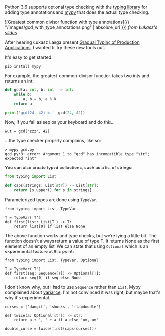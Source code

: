 Python 3.6 supports optional type checking with the [typing library](https://docs.python.org/3/library/typing.html) for adding type annotations and [mypy](http://mypy-lang.org/) that does the actual type checking.

![Greatest common divisor function with type annotations]({{ "/images/gcd_with_type_annotations.png" | absolute_url }})
*from Łukasz's [slides](fb.me/gradual-typing)*

After hearing Łukasz Langa present [Gradual Typing of Production Applications](fb.me/gradual-typing), I wanted to try these new tools out.

It's easy to get started.

```
pip install mypy
```

For example, the greatest-common-divisor function takes two ints and returns an int:

``` Python
def gcd(a: int, b: int) -> int:
    while b:
        a, b = b, a % b
    return a

print('gcd(24, 42) = ', gcd(24, 42))
```

Now, if you fall asleep on your keyboard and do this...

```
wut = gcd('zzz', 42)
```

...the type checker properly complains, like so:

```
> mypy gcd.py
gcd.py:8: error: Argument 1 to "gcd" has incompatible type "str"; expected "int"
```

You can also create typed collections, such as a list of strings:

``` Python
from typing import List

def caps(strings: List[str]) -> List[str]:
    return [s.upper() for s in strings]
```

Parameterized types are done using `TypeVar`.

```
from typing import List, TypeVar

T = TypeVar('T')
def first(list: List[T]) -> T:
    return list[0] if list else None
```

The above function works and type checks, but we're lying a little bit. The function doesn't always return a value of type T. It returns None as the first element of an empty list. We can state that using `Optional` which is an experimental feature at this point:

```
from typing import List, TypeVar, Optional

T = TypeVar('T')
def first(seq: Sequence[T]) -> Optional[T]:
    return seq[0] if seq else None
```

I don't know why, but I had to use `Sequence` rather than `List`. Mypy complained about [variance](http://mypy.readthedocs.io/en/latest/common_issues.html#variance). I'm not convinced it was right, but maybe that's why it's experimental.

```
curses = ['dangit', 'shucks', 'flapdoodle']

def twice(a: Optional[str]) -> str:
    return a + ', ' + a if a else 'um, um'

double_curse = twice(first(caps(curses)))
```


